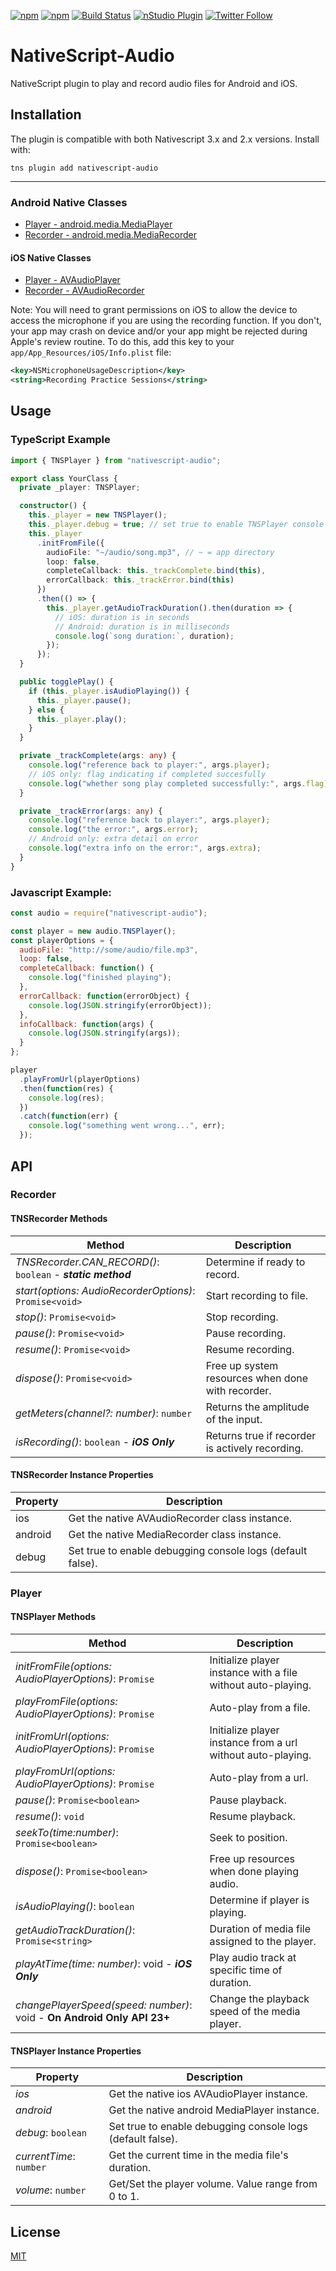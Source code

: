 [![npm](https://img.shields.io/npm/v/nativescript-audio.svg)](https://www.npmjs.com/package/nativescript-audio)
[![npm](https://img.shields.io/npm/dt/nativescript-audio.svg?label=npm%20downloads)](https://www.npmjs.com/package/nativescript-audio)
[![Build Status](https://travis-ci.org/bradmartin/nativescript-audio.svg?branch=master)](https://travis-ci.org/bradmartin/nativescript-audio)
[![nStudio Plugin](https://img.shields.io/badge/nStudio-Plugin-blue.svg)](http://nstudio.io)
[![Twitter Follow][twitter-image]][twitter-url]

[twitter-image]: https://img.shields.io/twitter/follow/bradwaynemartin.svg?style=social&label=Follow%20me
[twitter-url]: https://twitter.com/bradwaynemartin

# NativeScript-Audio

NativeScript plugin to play and record audio files for Android and iOS.

## Installation

The plugin is compatible with both Nativescript 3.x and 2.x versions. Install with:

`tns plugin add nativescript-audio`

---

### Android Native Classes

* [Player - android.media.MediaPlayer](http://developer.android.com/reference/android/media/MediaPlayer.html)
* [Recorder - android.media.MediaRecorder](http://developer.android.com/reference/android/media/MediaRecorder.html)

#### iOS Native Classes

* [Player - AVAudioPlayer](https://developer.apple.com/library/ios/documentation/AVFoundation/Reference/AVAudioPlayerClassReference/)
* [Recorder - AVAudioRecorder](https://developer.apple.com/library/ios/documentation/AVFoundation/Reference/AVAudioRecorder_ClassReference/)

Note: You will need to grant permissions on iOS to allow the device to access the microphone if you are using the recording function. If you don't, your app may crash on device and/or your app might be rejected during Apple's review routine. To do this, add this key to your `app/App_Resources/iOS/Info.plist` file:

```xml
<key>NSMicrophoneUsageDescription</key>
<string>Recording Practice Sessions</string>
```

## Usage

### TypeScript Example

```typescript
import { TNSPlayer } from "nativescript-audio";

export class YourClass {
  private _player: TNSPlayer;

  constructor() {
    this._player = new TNSPlayer();
    this._player.debug = true; // set true to enable TNSPlayer console logs for debugging.
    this._player
      .initFromFile({
        audioFile: "~/audio/song.mp3", // ~ = app directory
        loop: false,
        completeCallback: this._trackComplete.bind(this),
        errorCallback: this._trackError.bind(this)
      })
      .then(() => {
        this._player.getAudioTrackDuration().then(duration => {
          // iOS: duration is in seconds
          // Android: duration is in milliseconds
          console.log(`song duration:`, duration);
        });
      });
  }

  public togglePlay() {
    if (this._player.isAudioPlaying()) {
      this._player.pause();
    } else {
      this._player.play();
    }
  }

  private _trackComplete(args: any) {
    console.log("reference back to player:", args.player);
    // iOS only: flag indicating if completed succesfully
    console.log("whether song play completed successfully:", args.flag);
  }

  private _trackError(args: any) {
    console.log("reference back to player:", args.player);
    console.log("the error:", args.error);
    // Android only: extra detail on error
    console.log("extra info on the error:", args.extra);
  }
}
```

### Javascript Example:

```javascript
const audio = require("nativescript-audio");

const player = new audio.TNSPlayer();
const playerOptions = {
  audioFile: "http://some/audio/file.mp3",
  loop: false,
  completeCallback: function() {
    console.log("finished playing");
  },
  errorCallback: function(errorObject) {
    console.log(JSON.stringify(errorObject));
  },
  infoCallback: function(args) {
    console.log(JSON.stringify(args));
  }
};

player
  .playFromUrl(playerOptions)
  .then(function(res) {
    console.log(res);
  })
  .catch(function(err) {
    console.log("something went wrong...", err);
  });
```

## API

### Recorder

#### TNSRecorder Methods

| Method                                                      | Description                                       |
| ----------------------------------------------------------- | ------------------------------------------------- |
| _TNSRecorder.CAN_RECORD()_: `boolean` - **_static method_** | Determine if ready to record.                     |
| _start(options: AudioRecorderOptions)_: `Promise<void>`     | Start recording to file.                          |
| _stop()_: `Promise<void>`                                   | Stop recording.                                   |
| _pause()_: `Promise<void>`                                  | Pause recording.                                  |
| _resume()_: `Promise<void>`                                 | Resume recording.                                 |
| _dispose()_: `Promise<void>`                                | Free up system resources when done with recorder. |
| _getMeters(channel?: number)_: `number`                     | Returns the amplitude of the input.               |
| _isRecording()_: `boolean` - **_iOS Only_**                 | Returns true if recorder is actively recording.   |

#### TNSRecorder Instance Properties

| Property | Description                                                |
| -------- | ---------------------------------------------------------- |
| ios      | Get the native AVAudioRecorder class instance.             |
| android  | Get the native MediaRecorder class instance.               |
| debug    | Set true to enable debugging console logs (default false). |

### Player

#### TNSPlayer Methods

| Method                                                                 | Description                                                  |
| ---------------------------------------------------------------------- | ------------------------------------------------------------ |
| _initFromFile(options: AudioPlayerOptions)_: `Promise`                 | Initialize player instance with a file without auto-playing. |
| _playFromFile(options: AudioPlayerOptions)_: `Promise`                 | Auto-play from a file.                                       |
| _initFromUrl(options: AudioPlayerOptions)_: `Promise`                  | Initialize player instance from a url without auto-playing.  |
| _playFromUrl(options: AudioPlayerOptions)_: `Promise`                  | Auto-play from a url.                                        |
| _pause()_: `Promise<boolean>`                                          | Pause playback.                                              |
| _resume()_: `void`                                                     | Resume playback.                                             |
| _seekTo(time:number)_: `Promise<boolean>`                              | Seek to position.                                            |
| _dispose()_: `Promise<boolean>`                                        | Free up resources when done playing audio.                   |
| _isAudioPlaying()_: `boolean`                                          | Determine if player is playing.                              |
| _getAudioTrackDuration()_: `Promise<string>`                           | Duration of media file assigned to the player.               |
| _playAtTime(time: number)_: void - **_iOS Only_**                      | Play audio track at specific time of duration.               |
| _changePlayerSpeed(speed: number)_: void - **On Android Only API 23+** | Change the playback speed of the media player.               |

#### TNSPlayer Instance Properties

| Property                | Description                                                |
| ----------------------- | ---------------------------------------------------------- |
| _ios_                   | Get the native ios AVAudioPlayer instance.                 |
| _android_               | Get the native android MediaPlayer instance.               |
| _debug_: `boolean`      | Set true to enable debugging console logs (default false). |
| _currentTime_: `number` | Get the current time in the media file's duration.         |
| _volume_: `number`      | Get/Set the player volume. Value range from 0 to 1.        |

## License

[MIT](/LICENSE)
